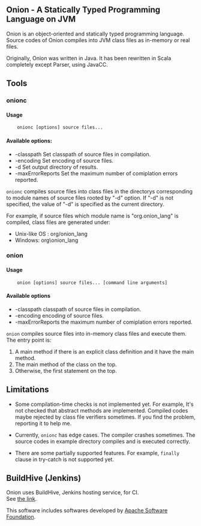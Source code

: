 ## Onion - A Statically Typed Programming Language on JVM

Onion is an object-oriented and statically typed programming language. Source codes of Onion 
compiles into JVM class files as in-memory or real files.

Originally, Onion was written in Java.  It has been rewritten in Scala completely except Parser,
using JavaCC.

## Tools

### onionc

#### Usage

```
    onionc [options] source files...
```

####  Available options:

* -classpath <classpath> Set classpath of source files in compilation.
* -encoding <encoding> Set encoding of source files.
* -d <output directory> Set output directory of results.
* -maxErrorReports <error count> Set the maximum number of comiplation errors reported.

`onionc` compiles source files into class files in the directorys corresponding to module names
of source files rooted by "-d" option.  If "-d" is not specified, the value of "-d" is specified as the current directory.

For example, if source files which module name is "org.onion_lang" is compiled, class files are generated under:

* Unix-like OS : org/onion_lang
* Windows: org\onion_lang

### onion

#### Usage

```
    onion [options] source files... [command line arguments]
```

#### Available options
* -classpath <classpath> classpath of source files in compilation.
* -encoding <encoding> encoding of source files.
* -maxErrorReports <error count> the maximum number of comiplation errors reported.

`onion` compiles source files into in-memory class files and execute them.  The entry point is:

1. A main method if there is an explicit class definition and it have the main method.
2. The main method of the class on the top.
3. Otherwise, the first statement on the top.

## Limitations

* Some compilation-time checks is not implemented yet.  For example,
  It's not checked that abstract methods are implemented. Compiled
  codes maybe rejected by class file verifiers sometimes.  If you
  find the problem, reporting it to help me.

* Currently, `onionc` has edge cases.  The compiler crashes sometimes.
  The source codes in example directory compiles and is executed correctly.

* There are some partially supported features.  For example, `finally` clause
  in try-catch is not supported yet.

## BuildHive (Jenkins)

Onion uses BuildHive, Jenkins hosting service, for CI.  
See [the link](https://buildhive.cloudbees.com/view/My%20Repositories/job/kmizu/job/onion/).


This software includes softwares developed by [Apache Software Foundation](http://www.apache.org/).
